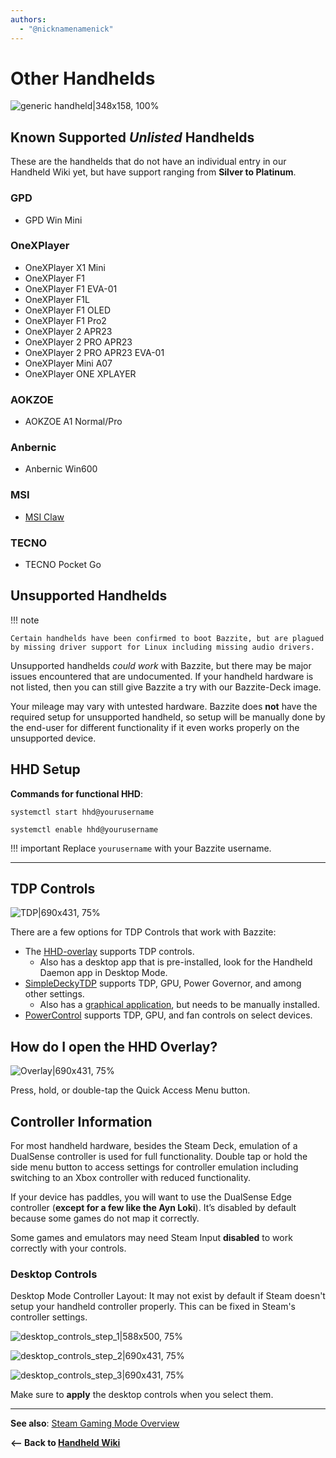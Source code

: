 ```yaml
---
authors:
  - "@nicknamenamenick"
---
```


<!-- ANCHOR: METADATA -->
<!--{"url_discourse": "https://universal-blue.discourse.group/docs?topic=2415", "fetched_at": "2024-09-03 16:43:17.984951+00:00"}-->
<!-- ANCHOR_END: METADATA -->

# Other Handhelds

![generic handheld|348x158, 100%](../../img/generic_handheld.jpeg)

## Known Supported _Unlisted_ Handhelds

These are the handhelds that do not have an individual entry in our Handheld Wiki yet, but have support ranging from **Silver to Platinum**.

### GPD
- GPD Win Mini

### OneXPlayer
- OneXPlayer X1 Mini
- OneXPlayer F1 
- OneXPlayer F1 EVA-01 
- OneXPlayer F1L 
- OneXPlayer F1 OLED
- OneXPlayer F1 Pro2 
- OneXPlayer 2 APR23 
- OneXPlayer 2 PRO APR23 
- OneXPlayer 2 PRO APR23 EVA-01
- OneXPlayer Mini A07
- OneXPlayer ONE XPLAYER

### AOKZOE
- AOKZOE A1 Normal/Pro

### Anbernic
- Anbernic Win600

### MSI
- [MSI Claw](https://www.answeroverflow.com/m/1333043799370498129)

### TECNO
- TECNO Pocket Go


## Unsupported Handhelds

!!! note
    
    Certain handhelds have been confirmed to boot Bazzite, but are plagued by missing driver support for Linux including missing audio drivers.

Unsupported handhelds _could work_ with Bazzite, but there may be major issues encountered that are undocumented. If your handheld hardware is not listed, then you can still give Bazzite a try with our Bazzite-Deck image.

Your mileage may vary with untested hardware. Bazzite does **not** have the required setup for unsupported handheld, so setup will be manually done by the end-user for different functionality if it even works properly on the unsupported device.

## HHD Setup

**Commands for functional HHD**:

```command
systemctl start hhd@yourusername
```

```command
systemctl enable hhd@yourusername
```

!!! important
    Replace `yourusername` with your Bazzite username.

<hr>

## TDP Controls

![TDP|690x431, 75%](../../img/TDP.jpeg)

There are a few options for TDP Controls that work with Bazzite:

- The [HHD-overlay](https://github.com/hhd-dev/hhd/blob/master/readme.md) supports TDP controls.
  - Also has a desktop app that is pre-installed, look for the Handheld Daemon app in Desktop Mode.
- [SimpleDeckyTDP](https://github.com/aarron-lee/SimpleDeckyTDP) supports TDP, GPU, Power Governor, and among other settings.
  - Also has a [graphical application](https://github.com/aarron-lee/SimpleDeckyTDP-Desktop), but needs to be manually installed.
- [PowerControl](https://github.com/mengmeet/PowerControl) supports TDP, GPU, and fan controls on select devices.

## How do I open the HHD Overlay?

![Overlay|690x431, 75%](../../img/HHD_Overlay.jpeg)

Press, hold, or double-tap the Quick Access Menu button.

## Controller Information

For most handheld hardware, besides the Steam Deck, emulation of a DualSense controller is used for full functionality. Double tap or hold the side menu button to access settings for controller emulation including switching to an Xbox controller with reduced functionality.

If your device has paddles, you will want to use the DualSense Edge controller (**except for a few like the Ayn Loki**). It’s disabled by default because some games do not map it correctly.

Some games and emulators may need Steam Input **disabled** to work correctly with your controls.

### Desktop Controls

Desktop Mode Controller Layout: It may not exist by default if Steam doesn't setup your handheld controller properly. This can be fixed in Steam's controller settings.

![desktop_controls_step_1|588x500, 75%](../../img/handheld_desktop_controls_1.png)

![desktop_controls_step_2|690x431, 75%](../../img/handheld_desktop_controls_2.png)

![desktop_controls_step_3|690x431, 75%](../../img/handheld_desktop_controls_3.jpeg)

Make sure to **apply** the desktop controls when you select them.

<hr>

**See also**: [Steam Gaming Mode Overview](../Steam_Gaming_Mode.md)

**<-- Back to [Handheld Wiki](./index.md)**
